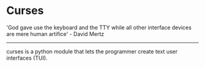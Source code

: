 # Curses
'God gave use the keyboard and the TTY while all other interface devices are mere human artifice' - David Mertz
- - - 
curses is a python module that lets the programmer create text user interfaces (TUI).